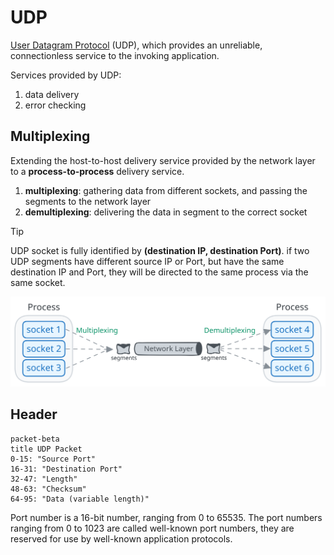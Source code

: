 # UDP

[User Datagram Protocol](https://datatracker.ietf.org/doc/html/rfc768) (UDP),
which provides an unreliable, connectionless service to the invoking application.

Services provided by UDP:

1. data delivery
2. error checking

## Multiplexing

Extending the host-to-host delivery service provided by the network layer to a **process-to-process** delivery service.

1. **multiplexing**: gathering data from different sockets, and passing the segments to the network layer
2. **demultiplexing**: delivering the data in segment to the correct socket

> [!TIP]
> UDP socket is fully identified by **(destination IP, destination Port)**. if two UDP segments have different source IP or Port, but have the same destination IP and Port, they will be directed to the same process via the same socket.

![multiplexing](../imgs/network-udp-multiplexing.svg)

## Header

```mermaid
packet-beta
title UDP Packet
0-15: "Source Port"
16-31: "Destination Port"
32-47: "Length"
48-63: "Checksum"
64-95: "Data (variable length)"
```

Port number is a 16-bit number, ranging from 0 to 65535. The port numbers ranging from 0 to 1023 are called well-known port numbers, they are reserved for use by well-known application protocols.

